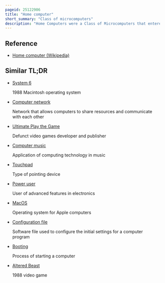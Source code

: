 ```yaml
---
pageid: 25122906
title: "Home computer"
short_summary: "Class of microcomputers"
description: "Home Computers were a Class of Microcomputers that entered the Market in 1977 and became common throughout the 1980S. They were marketed to Consumers as affordable and accessible Computers that were intended for the first Time for the Use of a single non-technical User. These Computers were a distinct Market Segment that typically cost much less than the Business scientific or engineering-oriented Computers of the Time such as those running Cpm or the ibm Pc and were generally less powerful in Terms of Memory and Expandability. However a Home Computer often had better Graphics and Sound than modern Business Computers. Their most common Uses are Word Processing Play Video Games and programming."
---
```


## Reference

- [Home computer (Wikipedia)](https://en.wikipedia.org/?curid=25122906)

## Similar TL;DR

- [System 6](/tldr/en/system-6)

  1988 Macintosh operating system

- [Computer network](/tldr/en/computer-network)

  Network that allows computers to share resources and communicate with each other

- [Ultimate Play the Game](/tldr/en/ultimate-play-the-game)

  Defunct video games developer and publisher

- [Computer music](/tldr/en/computer-music)

  Application of computing technology in music

- [Touchpad](/tldr/en/touchpad)

  Type of pointing device

- [Power user](/tldr/en/power-user)

  User of advanced features in electronics

- [MacOS](/tldr/en/macos)

  Operating system for Apple computers

- [Configuration file](/tldr/en/configuration-file)

  Software file used to configure the initial settings for a computer program

- [Booting](/tldr/en/booting)

  Process of starting a computer

- [Altered Beast](/tldr/en/altered-beast)

  1988 video game
